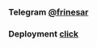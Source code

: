 ### Telegram [@frinesar](https://t.me/Frinesar)

### Deployment [click](https://frinesar.github.io/homework-6-frinesar/index.html)

